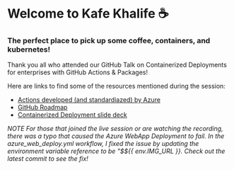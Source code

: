 # Welcome to Kafe Khalife :coffee:
### The perfect place to pick up some coffee, containers, and kubernetes! 

Thank you all who attended our GitHub Talk on Containerized Deployments for enterprises with GitHub Actions & Packages! 

Here are links to find some of the resources mentioned during the session:
- [Actions developed (and standardiazed) by Azure](https://github.com/Azure/actions)
- [GitHub Roadmap](https://github.com/github/roadmap/projects/1)
- [Containerized Deployment slide deck]()


_NOTE
For those that joined the live session or are watching the recording, there was a typo that caused the Azure WebApp Deployment to fail. In the azure_web_deploy.yml workflow, I fixed the issue by updating the environment variable reference to be "$${{ env.IMG_URL }}. Check out the latest commit to see the fix!_

